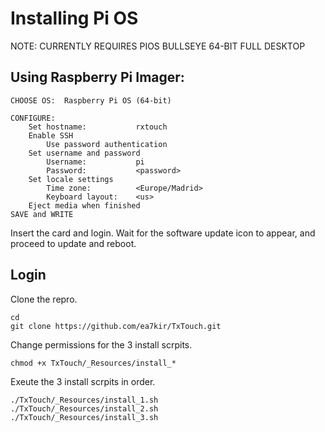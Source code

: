 # Installing Pi OS

NOTE: CURRENTLY REQUIRES PIOS BULLSEYE 64-BIT FULL DESKTOP

## Using Raspberry Pi Imager:

```
CHOOSE OS:	Raspberry Pi OS (64-bit)

CONFIGURE:
	Set hostname:			rxtouch
	Enable SSH
		Use password authentication
	Set username and password
		Username:			pi
		Password: 			<password>
	Set locale settings
		Time zone:			<Europe/Madrid>
		Keyboard layout:	<us>
	Eject media when finished
SAVE and WRITE
```

Insert the card and login. Wait for the software update icon to appear, and proceed to update and reboot.

## Login

Clone the repro.

```
cd
git clone https://github.com/ea7kir/TxTouch.git
```

Change permissions for the 3 install scrpits.

```
chmod +x TxTouch/_Resources/install_*
```

Exeute the 3 install scrpits in order.

```
./TxTouch/_Resources/install_1.sh
./TxTouch/_Resources/install_2.sh
./TxTouch/_Resources/install_3.sh
```
